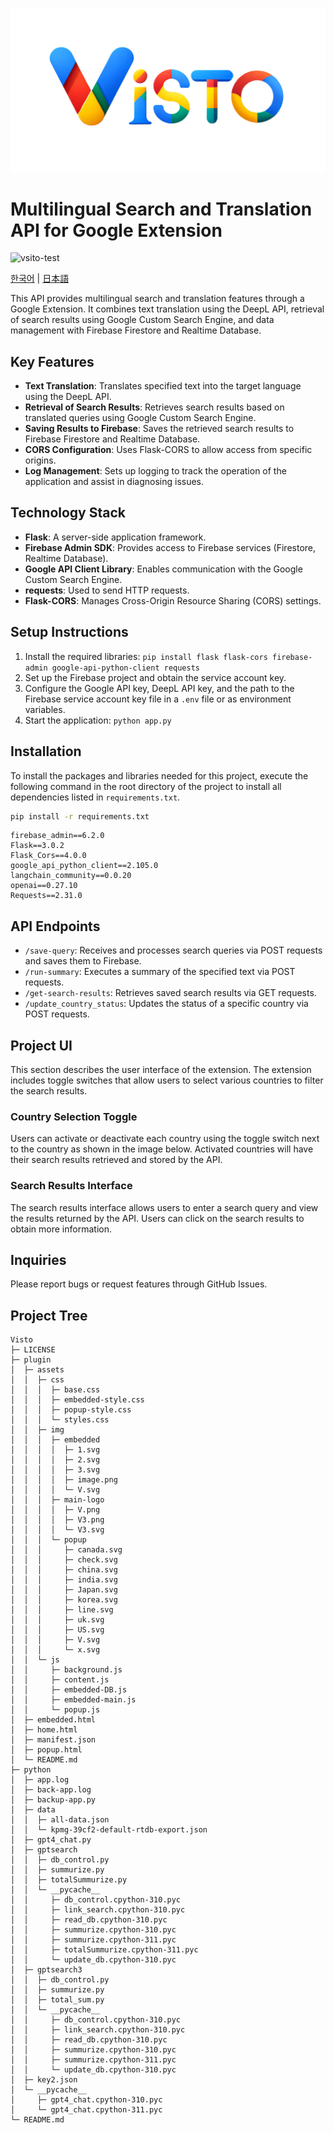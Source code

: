 ![vsito](./img/Visto2.png)
# Multilingual Search and Translation API for Google Extension
![vsito-test](./img/kpmg_test.gif)

[한국어](./docs/README.ko-kr.md) | [日本語](./docs/README.ja-jp.md)

This API provides multilingual search and translation features through a Google Extension. It combines text translation using the DeepL API, retrieval of search results using Google Custom Search Engine, and data management with Firebase Firestore and Realtime Database.

## Key Features

- **Text Translation**: Translates specified text into the target language using the DeepL API.
- **Retrieval of Search Results**: Retrieves search results based on translated queries using Google Custom Search Engine.
- **Saving Results to Firebase**: Saves the retrieved search results to Firebase Firestore and Realtime Database.
- **CORS Configuration**: Uses Flask-CORS to allow access from specific origins.
- **Log Management**: Sets up logging to track the operation of the application and assist in diagnosing issues.

## Technology Stack

- **Flask**: A server-side application framework.
- **Firebase Admin SDK**: Provides access to Firebase services (Firestore, Realtime Database).
- **Google API Client Library**: Enables communication with the Google Custom Search Engine.
- **requests**: Used to send HTTP requests.
- **Flask-CORS**: Manages Cross-Origin Resource Sharing (CORS) settings.

## Setup Instructions

1. Install the required libraries: `pip install flask flask-cors firebase-admin google-api-python-client requests`
2. Set up the Firebase project and obtain the service account key.
3. Configure the Google API key, DeepL API key, and the path to the Firebase service account key file in a `.env` file or as environment variables.
4. Start the application: `python app.py`

## Installation

To install the packages and libraries needed for this project, execute the following command in the root directory of the project to install all dependencies listed in `requirements.txt`.

```bash
pip install -r requirements.txt
```

```
firebase_admin==6.2.0
Flask==3.0.2
Flask_Cors==4.0.0
google_api_python_client==2.105.0
langchain_community==0.0.20
openai==0.27.10
Requests==2.31.0
```
## API Endpoints

- `/save-query`: Receives and processes search queries via POST requests and saves them to Firebase.
- `/run-summary`: Executes a summary of the specified text via POST requests.
- `/get-search-results`: Retrieves saved search results via GET requests.
- `/update_country_status`: Updates the status of a specific country via POST requests.

## Project UI

This section describes the user interface of the extension. The extension includes toggle switches that allow users to select various countries to filter the search results.

### Country Selection Toggle

Users can activate or deactivate each country using the toggle switch next to the country as shown in the image below. Activated countries will have their search results retrieved and stored by the API.


### Search Results Interface

The search results interface allows users to enter a search query and view the results returned by the API. Users can click on the search results to obtain more information.


## Inquiries

Please report bugs or request features through GitHub Issues.

## Project Tree

```
Visto
├─ LICENSE
├─ plugin
│  ├─ assets
│  │  ├─ css
│  │  │  ├─ base.css
│  │  │  ├─ embedded-style.css
│  │  │  ├─ popup-style.css
│  │  │  └─ styles.css
│  │  ├─ img
│  │  │  ├─ embedded
│  │  │  │  ├─ 1.svg
│  │  │  │  ├─ 2.svg
│  │  │  │  ├─ 3.svg
│  │  │  │  ├─ image.png
│  │  │  │  └─ V.svg
│  │  │  ├─ main-logo
│  │  │  │  ├─ V.png
│  │  │  │  ├─ V3.png
│  │  │  │  └─ V3.svg
│  │  │  └─ popup
│  │  │     ├─ canada.svg
│  │  │     ├─ check.svg
│  │  │     ├─ china.svg
│  │  │     ├─ india.svg
│  │  │     ├─ Japan.svg
│  │  │     ├─ korea.svg
│  │  │     ├─ line.svg
│  │  │     ├─ uk.svg
│  │  │     ├─ US.svg
│  │  │     ├─ V.svg
│  │  │     └─ x.svg
│  │  └─ js
│  │     ├─ background.js
│  │     ├─ content.js
│  │     ├─ embedded-DB.js
│  │     ├─ embedded-main.js
│  │     └─ popup.js
│  ├─ embedded.html
│  ├─ home.html
│  ├─ manifest.json
│  ├─ popup.html
│  └─ README.md
├─ python
│  ├─ app.log
│  ├─ back-app.log
│  ├─ backup-app.py
│  ├─ data
│  │  ├─ all-data.json
│  │  └─ kpmg-39cf2-default-rtdb-export.json
│  ├─ gpt4_chat.py
│  ├─ gptsearch
│  │  ├─ db_control.py
│  │  ├─ summurize.py
│  │  ├─ totalSummurize.py
│  │  └─ __pycache__
│  │     ├─ db_control.cpython-310.pyc
│  │     ├─ link_search.cpython-310.pyc
│  │     ├─ read_db.cpython-310.pyc
│  │     ├─ summurize.cpython-310.pyc
│  │     ├─ summurize.cpython-311.pyc
│  │     ├─ totalSummurize.cpython-311.pyc
│  │     └─ update_db.cpython-310.pyc
│  ├─ gptsearch3
│  │  ├─ db_control.py
│  │  ├─ summurize.py
│  │  ├─ total_sum.py
│  │  └─ __pycache__
│  │     ├─ db_control.cpython-310.pyc
│  │     ├─ link_search.cpython-310.pyc
│  │     ├─ read_db.cpython-310.pyc
│  │     ├─ summurize.cpython-310.pyc
│  │     ├─ summurize.cpython-311.pyc
│  │     └─ update_db.cpython-310.pyc
│  ├─ key2.json
│  └─ __pycache__
│     ├─ gpt4_chat.cpython-310.pyc
│     └─ gpt4_chat.cpython-311.pyc
└─ README.md
```